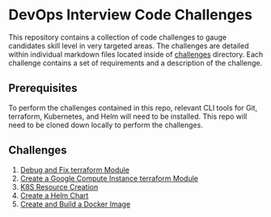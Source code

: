 # DevOps Interview Code Challenges

This repository contains a collection of code challenges to gauge candidates skill level in very targeted areas. The challenges are detailed within individual markdown files located inside of [challenges](challenges) directory. Each challenge contains a set of requirements and a description of the challenge.

## Prerequisites

To perform the challenges contained in this repo, relevant CLI tools for Git, terraform, Kubernetes, and Helm will need to be installed. This repo will need to be cloned down locally to perform the challenges.

## Challenges

1. [Debug and Fix terraform Module](challenges/fix-terraform-module.md)
2. [Create a Google Compute Instance terraform Module](challenges/create-a-gce-terraform-module.md)
3. [K8S Resource Creation](challenges/k8s-resource-creation.md)
4. [Create a Helm Chart](challenges/create-a-helm-chart.md)
5. [Create and Build a Docker Image](challenges/create-and-build-docker-image.md)
